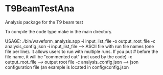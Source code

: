 # T9BeamTestAna
Analysis package for the T9 beam test


To compile the code type make in the main directory.

USAGE: ./bin/waveform_analysis.app -i input_list_file -o output_root_file -c analysis_config.json
  -i input_list_file      --> ASCII file with run file names (one file per line). It allows users to run with multiple runs. If you put # before  the file name, it will be "commented out" (not used by the code)
  -o output_root_file     --> output root file
  -c analysis_config.json --> json configuration file (an example is located in config/config.json
